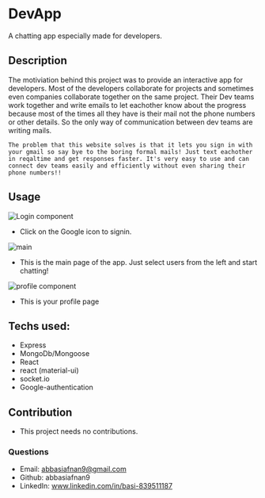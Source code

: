 # DevApp
A chatting app especially made for developers.

## Description
The motiviation behind this project was to provide an interactive app for developers. Most of the developers collaborate for projects and sometimes even companies collaborate together on the same project. Their Dev teams work together and write emails to let eachother know about the progress because most of the times all they have is their mail not the phone numbers or other details. So the only way of communication between dev teams are writing mails.

    The problem that this website solves is that it lets you sign in with your gmail so say bye to the boring formal mails! Just text eachother in reqaltime and get responses faster. It's very easy to use and can connect dev teams easily and efficiently without even sharing their phone numbers!!
    
 ## Usage
 ![Login component](https://user-images.githubusercontent.com/86696292/144998996-42dfcfb2-34ea-4816-904d-a3c3ec80be27.PNG)
 
 - Click on the Google icon to signin.

![main](https://user-images.githubusercontent.com/86696292/144999132-ee358ec0-2a26-448d-bb9c-b675be9e3341.PNG)

- This is the main page of the app. Just select users from the left and start chatting!

![profile component](https://user-images.githubusercontent.com/86696292/144999322-a4fa395b-30cc-40d2-b7c8-14dfd555a719.PNG)

- This is your profile page




## Techs used:
- Express
- MongoDb/Mongoose
- React
- react (material-ui)
- socket.io
- Google-authentication

## Contribution
- This project needs no contributions.

### Questions
- Email: abbasiafnan9@gmail.com
- Github: abbasiafnan9
- LinkedIn: www.linkedin.com/in/basi-839511187
